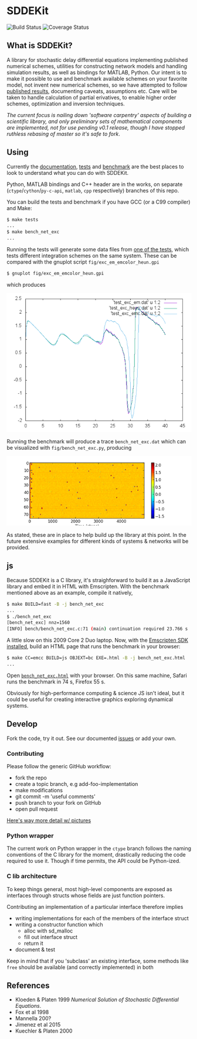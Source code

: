 # SDDEKit 

![Build Status](https://travis-ci.org/maedoc/sddekit.svg?branch=master)
![Coverage Status](https://coveralls.io/repos/github/maedoc/sddekit/badge.svg?branch=master)

## What is SDDEKit?

A library for stochastic delay differential equations implementing published
numerical schemes, utilities for constructing network models and handling
simulation results, as well as bindings for MATLAB, Python.  Our intent is
to make it possible to use and benchmark available schemes on your favorite
model, not invent new numerical schemes, so we have attempted to follow
[published results](#references), documenting caveats, assumptions etc. Care will be taken to
handle calculation of partial erivatives, to enable higher order schemes,
optimization and inversion techniques.

*The current focus is nailing down 'software carpentry' aspects of building a scientific library, and only preliminary sets of mathematical components are implemented, not for use pending v0.1 release, though I have stopped ruthless rebasing of master so it's safe to fork*.

## Using

Currently the [documentation](https://maedoc.github.io/sddekit),
[tests](tests) and [benchmark](bench/bench_net_exc.c) are the best places 
to look to understand what you can do with SDDEKit.

Python, MATLAB bindings and C++ header are in the works, on separate 
(`ctype`/`cython`/`py-c-api`, `matlab`, `cpp` respectively) branches of
this repo.

You can build the tests and benchmark if you have GCC (or a C99 compiler) and Make:

```bash
$ make tests
...
$ make bench_net_exc 
...
```

Running the tests will generate some data files from [one of the tests](test/test_exc.c), which
tests different integration schemes on the same system. These can be compared with
the gnuplot script `fig/exc_em_emcolor_heun.gpi`

```bash
$ gnuplot fig/exc_em_emcolor_heun.gpi
```

which produces 

![this](fig/exc_em_emcolor_heun.png)

Running the benchmark will produce a trace `bench_net_exc.dat` which can be visualized
with `fig/bench_net_exc.py`, producing

![this](fig/bench_net_exc.png)

As stated, these are in place to help build up the library at this point. In the
future extensive examples for different kinds of systems & networks will be provided.

## js

Because SDDEKit is a C library, it's straighforward to build it as a JavaScript
library and embed it in HTML with Emscripten. With the benchmark mentioned above
as an example, compile it natively,

```bash
$ make BUILD=fast -B -j bench_net_exc
...
$ ./bench_net_exc
[bench_net_exc] nnz=1560
[INFO] bench/bench_net_exc.c:71 (main) continuation required 23.766 s
```

A little slow on this 2009 Core 2 Duo laptop. Now, with 
the [Emscripten SDK installed](http://kripken.github.io/emscripten-site/docs/getting_started/downloads.html),
build an HTML page that runs the benchmark in your browser:

```bash
$ make CC=emcc BUILD=js OBJEXT=bc EXE=.html -B -j bench_net_exc.html
...
```

Open [`bench_net_exc.html`](http://rawgit.com/maedoc/sddekit/js-bench-html/bench_net_exc.html)
 with your browser. On this same machine, Safari
runs the benchmark in 74 s, Firefox 55 s.

Obviously for high-performance computing & science JS isn't ideal, but it could
be useful for creating interactive graphics exploring dynamical systems.

## Develop

Fork the code, try it out. See our documented [issues](issues) or
add your own.

### Contributing

Please follow the generic GitHub workflow:

- fork the repo
- create a topic branch, e.g add-foo-implementation
- make modifications
- git commit -m 'useful comments'
- push branch to your fork on GitHub
- open pull request

[Here's way more detail w/ pictures](https://guides.github.com/introduction/flow/index.html)

### Python wrapper

The current work on Python wrapper in the `ctype` branch follows the naming conventions
of the C library for the moment, drastically reducing the code required to use it. Though
if time permits, the API could be Python-ized.

### C lib architecture

To keep things general, most high-level components are exposed as interfaces through
structs whose fields are just function pointers.

Contributing an implementation of a particular interface therefore implies

- writing implementations for each of the members of the interface struct
- writing a constructor function which
  - alloc with sd_malloc
  - fill out interface struct
  - return it
- document & test

Keep in mind that if you 'subclass' an existing interface, some methods like
`free` should be available (and correctly implemented) in both

## References

- Kloeden & Platen 1999 *Numerical Solution of Stochastic Differential Equations*.
- Fox et al 1998
- Mannella 200?
- Jimenez et al 2015
- Kuechler & Platen 2000

